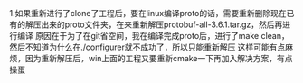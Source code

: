 1.如果重新进行了clone了工程后，要在linux编译proto的话，需要重新删除现在已有的解压出来的proto文件夹，在来重新解压protobuf-all-3.6.1.tar.gz，然后再进行编译
	原因在于为了在git省空间，我在编译完成proto后，进行了make clean，然后不知道为什么在./configurer就不成功了，所以只能重新解压
	这样可能有点麻烦，因为重新解压后，win上面的工程又要重新cmake一下再加入解决方案，有点操蛋